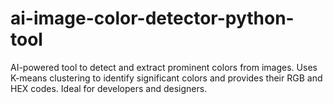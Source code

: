 # ai-image-color-detector-python-tool
AI-powered tool to detect and extract prominent colors from images. Uses K-means clustering to identify significant colors and provides their RGB and HEX codes. Ideal for developers and designers.
